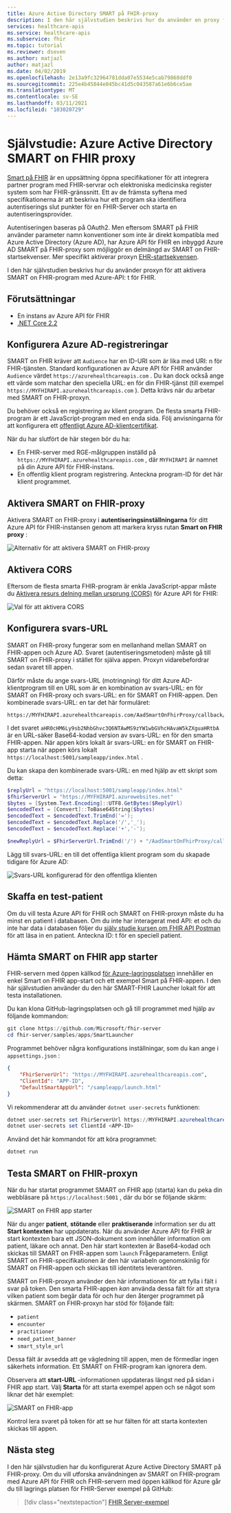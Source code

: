 ```yaml
---
title: Azure Active Directory SMART på FHIR-proxy
description: I den här självstudien beskrivs hur du använder en proxy för att aktivera SMART on FHIR-program med Azure API för FHIR.
services: healthcare-apis
ms.service: healthcare-apis
ms.subservice: fhir
ms.topic: tutorial
ms.reviewer: dseven
ms.author: matjazl
author: matjazl
ms.date: 04/02/2019
ms.openlocfilehash: 2e13a9fc32964781dda07e5534e5cab79868ddf0
ms.sourcegitcommit: 225e4b45844e845bc41d5c043587a61e6b6ce5ae
ms.translationtype: MT
ms.contentlocale: sv-SE
ms.lasthandoff: 03/11/2021
ms.locfileid: "103020729"
---
```

# <a name="tutorial-azure-active-directory-smart-on-fhir-proxy"></a>Självstudie: Azure Active Directory SMART on FHIR proxy

[Smart på FHIR](https://docs.smarthealthit.org/) är en uppsättning öppna specifikationer för att integrera partner program med FHIR-servrar och elektroniska medicinska register system som har FHIR-gränssnitt. Ett av de främsta syftena med specifikationerna är att beskriva hur ett program ska identifiera autentiserings slut punkter för en FHIR-Server och starta en autentiseringsprovider. 

Autentiseringen baseras på OAuth2. Men eftersom SMART på FHIR använder parameter namn konventioner som inte är direkt kompatibla med Azure Active Directory (Azure AD), har Azure API för FHIR en inbyggd Azure AD SMART på FHIR-proxy som möjliggör en delmängd av SMART on FHIR-startsekvenser. Mer specifikt aktiverar proxyn [EHR-startsekvensen](https://hl7.org/fhir/smart-app-launch/#ehr-launch-sequence).

I den här självstudien beskrivs hur du använder proxyn för att aktivera SMART on FHIR-program med Azure-API: t för FHIR.

## <a name="prerequisites"></a>Förutsättningar

- En instans av Azure API för FHIR
- [.NET Core 2.2](https://dotnet.microsoft.com/download/dotnet-core/2.2)

## <a name="configure-azure-ad-registrations"></a>Konfigurera Azure AD-registreringar

SMART on FHIR kräver att `Audience` har en ID-URI som är lika med URI: n för FHIR-tjänsten. Standard konfigurationen av Azure API för FHIR använder `Audience` värdet `https://azurehealthcareapis.com` . Du kan dock också ange ett värde som matchar den speciella URL: en för din FHIR-tjänst (till exempel `https://MYFHIRAPI.azurehealthcareapis.com` ). Detta krävs när du arbetar med SMART on FHIR-proxyn.

Du behöver också en registrering av klient program. De flesta smarta FHIR-program är ett JavaScript-program med en enda sida. Följ anvisningarna för att konfigurera ett [offentligt Azure AD-klientcertifikat](register-public-azure-ad-client-app.md).

När du har slutfört de här stegen bör du ha:

- En FHIR-server med RGE-målgruppen inställd på `https://MYFHIRAPI.azurehealthcareapis.com` , där `MYFHIRAPI` är namnet på din Azure API för FHIR-instans.
- En offentlig klient program registrering. Anteckna program-ID för det här klient programmet.

## <a name="enable-the-smart-on-fhir-proxy"></a>Aktivera SMART on FHIR-proxy

Aktivera SMART on FHIR-proxy i **autentiseringsinställningarna** för ditt Azure API för FHIR-instansen genom att markera kryss rutan **Smart on FHIR proxy** :

![Alternativ för att aktivera SMART on FHIR-proxy](media/tutorial-smart-on-fhir/enable-smart-on-fhir-proxy.png)

## <a name="enable-cors"></a>Aktivera CORS

Eftersom de flesta smarta FHIR-program är enkla JavaScript-appar måste du [Aktivera resurs delning mellan ursprung (CORS)](configure-cross-origin-resource-sharing.md) för Azure API för FHIR:

![Val för att aktivera CORS](media/tutorial-smart-on-fhir/enable-cors.png)

## <a name="configure-the-reply-url"></a>Konfigurera svars-URL

SMART on FHIR-proxy fungerar som en mellanhand mellan SMART on FHIR-appen och Azure AD. Svaret (autentiseringsmetoden) måste gå till SMART on FHIR-proxy i stället för själva appen. Proxyn vidarebefordrar sedan svaret till appen. 

Därför måste du ange svars-URL (motringning) för ditt Azure AD-klientprogram till en URL som är en kombination av svars-URL: en för SMART on FHIR-proxy och svars-URL: en för SMART on FHIR-appen. Den kombinerade svars-URL: en tar det här formuläret:

```http
https://MYFHIRAPI.azurehealthcareapis.com/AadSmartOnFhirProxy/callback/aHR0cHM6Ly9sb2NhbGhvc3Q6NTAwMS9zYW1wbGVhcHAvaW5kZXguaHRtbA
```

I det svaret `aHR0cHM6Ly9sb2NhbGhvc3Q6NTAwMS9zYW1wbGVhcHAvaW5kZXguaHRtbA` är en URL-säker Base64-kodad version av svars-URL: en för den smarta FHIR-appen. När appen körs lokalt är svars-URL: en för SMART on FHIR-app starta när appen körs lokalt `https://localhost:5001/sampleapp/index.html` . 

Du kan skapa den kombinerade svars-URL: en med hjälp av ett skript som detta:

```PowerShell
$replyUrl = "https://localhost:5001/sampleapp/index.html"
$fhirServerUrl = "https://MYFHIRAPI.azurewebsites.net"
$bytes = [System.Text.Encoding]::UTF8.GetBytes($ReplyUrl)
$encodedText = [Convert]::ToBase64String($bytes)
$encodedText = $encodedText.TrimEnd('=');
$encodedText = $encodedText.Replace('/','_');
$encodedText = $encodedText.Replace('+','-');

$newReplyUrl = $FhirServerUrl.TrimEnd('/') + "/AadSmartOnFhirProxy/callback/" + $encodedText
```

Lägg till svars-URL: en till det offentliga klient program som du skapade tidigare för Azure AD:

![Svars-URL konfigurerad för den offentliga klienten](media/tutorial-smart-on-fhir/configure-reply-url.png)

## <a name="get-a-test-patient"></a>Skaffa en test-patient

Om du vill testa Azure API för FHIR och SMART on FHIR-proxyn måste du ha minst en patient i databasen. Om du inte har interagerat med API: et och du inte har data i databasen följer du [själv studie kursen om FHIR API Postman](access-fhir-postman-tutorial.md) för att läsa in en patient. Anteckna ID: t för en speciell patient.

## <a name="download-the-smart-on-fhir-app-launcher"></a>Hämta SMART on FHIR app starter

FHIR-servern med öppen källkod [för Azure-lagringsplatsen](https://github.com/Microsoft/fhir-server) innehåller en enkel Smart on FHIR app-start och ett exempel Smart på FHIR-appen. I den här självstudien använder du den här SMART-FHIR Launcher lokalt för att testa installationen.

Du kan klona GitHub-lagringsplatsen och gå till programmet med hjälp av följande kommandon:

```PowerShell
git clone https://github.com/Microsoft/fhir-server
cd fhir-server/samples/apps/SmartLauncher
```

Programmet behöver några konfigurations inställningar, som du kan ange i `appsettings.json` :

```json
{
    "FhirServerUrl": "https://MYFHIRAPI.azurehealthcareapis.com",
    "ClientId": "APP-ID",
    "DefaultSmartAppUrl": "/sampleapp/launch.html"
}
```

Vi rekommenderar att du använder `dotnet user-secrets` funktionen:

```PowerShell
dotnet user-secrets set FhirServerUrl https://MYFHIRAPI.azurehealthcareapis.com
dotnet user-secrets set ClientId <APP-ID>
```

Använd det här kommandot för att köra programmet:

```PowerShell
dotnet run
```

## <a name="test-the-smart-on-fhir-proxy"></a>Testa SMART on FHIR-proxyn

När du har startat programmet SMART on FHIR app (starta) kan du peka din webbläsare på `https://localhost:5001` , där du bör se följande skärm:

![SMART on FHIR app starter](media/tutorial-smart-on-fhir/smart-on-fhir-app-launcher.png)

När du anger **patient**, **stötande** eller **praktiserande** information ser du att **Start kontexten** har uppdaterats. När du använder Azure API för FHIR är start kontexten bara ett JSON-dokument som innehåller information om patient, läkare och annat. Den här start kontexten är Base64-kodad och skickas till SMART on FHIR-appen som `launch` Frågeparametern. Enligt SMART on FHIR-specifikationen är den här variabeln ogenomskinlig för SMART on FHIR-appen och skickas till identitets leverantören. 

SMART on FHIR-proxyn använder den här informationen för att fylla i fält i svar på token. Den smarta FHIR-appen *kan* använda dessa fält för att styra vilken patient som begär data för och hur den återger programmet på skärmen. SMART on FHIR-proxyn har stöd för följande fält:

* `patient`
* `encounter`
* `practitioner`
* `need_patient_banner`
* `smart_style_url`

Dessa fält är avsedda att ge vägledning till appen, men de förmedlar ingen säkerhets information. Ett SMART on FHIR-program kan ignorera dem.

Observera att **start-URL** -informationen uppdateras längst ned på sidan i FHIR app start. Välj **Starta** för att starta exempel appen och se något som liknar det här exemplet:

![SMART on FHIR-app](media/tutorial-smart-on-fhir/smart-on-fhir-app.png)

Kontrol lera svaret på token för att se hur fälten för att starta kontexten skickas till appen.

## <a name="next-steps"></a>Nästa steg

I den här självstudien har du konfigurerat Azure Active Directory SMART på FHIR-proxy. Om du vill utforska användningen av SMART on FHIR-program med Azure API för FHIR och FHIR-servern med öppen källkod för Azure går du till lagrings platsen för FHIR-Server exempel på GitHub:

>[!div class="nextstepaction"]
>[FHIR Server-exempel](https://github.com/Microsoft/fhir-server-samples)

